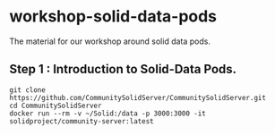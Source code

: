 # workshop-solid-data-pods
The material for our workshop around solid data pods.


## Step 1 : Introduction to Solid-Data Pods.


```
git clone https://github.com/CommunitySolidServer/CommunitySolidServer.git
cd CommunitySolidServer
docker run --rm -v ~/Solid:/data -p 3000:3000 -it solidproject/community-server:latest
```
